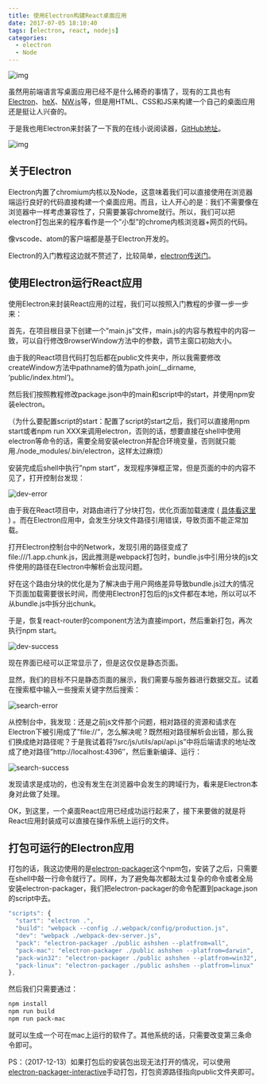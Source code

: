 ```yaml
---
title: 使用Electron构建React桌面应用
date: 2017-07-05 18:10:40
tags: [electron, react, nodejs]
categories: 
  - electron
  - Node
---
```


![img](http://web-site-files.ashshen.cc/blog-header-images/nature-5.jpg)

虽然用前端语言写桌面应用已经不是什么稀奇的事情了，现有的工具也有[Electron](https://electron.atom.io/)、[heX](http://hex.youdao.com/zh-cn/index.html)、[NW.js](https://nwjs.io/)等，但是用HTML、CSS和JS来构建一个自己的桌面应用还是挺让人兴奋的。

于是我也用Electron来封装了一下我的在线小说阅读器，[GitHub地址](https://github.com/Ash-sc/online-reader)。

<!-- more -->

![img](http://web-site-files.ashshen.cc/blog-header-images/nature-5.jpg)

## 关于Electron

Electron内置了chromium内核以及Node，这意味着我们可以直接使用在浏览器端运行良好的代码直接构建一个桌面应用。而且，让人开心的是：我们不需要像在浏览器中一样考虑兼容性了，只需要兼容chrome就行。所以，我们可以把electron打包出来的程序看作是一个”小型”的chrome内核浏览器+网页的代码。

像vscode、atom的客户端都是基于Electron开发的。

Electron的入门教程这边就不赘述了，比较简单，[electron传送门](https://electron.atom.io/docs/tutorial/quick-start/)。

## 使用Electron运行React应用

使用Electron来封装React应用的过程，我们可以按照入门教程的步骤一步一步来：

首先，在项目根目录下创建一个”main.js”文件，main.js的内容与教程中的内容一致，可以自行修改BrowserWindow方法中的参数，调节主窗口初始大小。

由于我的React项目代码打包后都在public文件夹中，所以我需要修改createWindow方法中pathname的值为path.join(__dirname, ‘public/index.html’)。

然后我们按照教程修改package.json中的main和script中的start，并使用npm安装electron。

（为什么要配置script的start：配置了script的start之后，我们可以直接用npm start或者npm run XXX来调用electron，否则的话，想要直接在shell中使用electron等命令的话，需要全局安装electron并配合环境变量，否则就只能用./node_modules/.bin/electron，这样太过麻烦）

安装完成后shell中执行”npm start”，发现程序弹框正常，但是页面的中的内容不见了，打开控制台发现：

![dev-error](http://web-site-files.ashshen.cc/blog/react-online-reader/electron-error.png)

由于我在React项目中，对路由进行了分块打包，优化页面加载速度 ( [具体看这里](/2017/04/06/react-optimization/) ) 。而在Electron应用中，会发生分块文件路径引用错误，导致页面不能正常加载。

打开Electron控制台中的Network，发现引用的路径变成了file:///1.app.chunk.js，因此推测是webpack打包时，bundle.js中引用分块的js文件使用的路径在Electron中解析会出现问题。

好在这个路由分块的优化是为了解决由于用户网络差异导致bundle.js过大的情况下页面加载需要很长时间，而使用Electron打包后的js文件都在本地，所以可以不从bundle.js中拆分出chunk。

于是，恢复react-router的component方法为直接import，然后重新打包，再次执行npm start。

![dev-success](http://web-site-files.ashshen.cc/blog/react-online-reader/dev-success.png)

现在界面已经可以正常显示了，但是这仅仅是静态页面。

显然，我们的目标不只是静态页面的展示，我们需要与服务器进行数据交互。试着在搜索框中输入一些搜索关键字然后搜索：

![search-error](http://web-site-files.ashshen.cc/blog/react-online-reader/electron-request-error.png)

从控制台中，我发现：还是之前js文件那个问题，相对路径的资源和请求在Electron下被引用成了”file://”，怎么解决呢？既然相对路径解析会出错，那么我们换成绝对路径呢？于是我试着将”/src/js/utils/api/api.js”中将后端请求的地址改成了绝对路径”http://localhost:4396″，然后重新编译、运行：

![search-success](http://web-site-files.ashshen.cc/blog/react-online-reader/electron-success.png)

发现请求是成功的，也没有发生在浏览器中会发生的跨域行为，看来是Electron本身对此做了处理。

OK，到这里，一个桌面React应用已经成功运行起来了，接下来要做的就是将React应用封装成可以直接在操作系统上运行的文件。

## 打包可运行的Electron应用

打包的话，我这边使用的是[electron-packager](https://github.com/electron-userland/electron-packager)这个npm包，安装了之后，只需要在shell中敲一行命令就行了。同样，为了避免每次都敲太过复杂的命令或者全局安装electron-packager，我们把electron-packager的命令配置到package.json的script中去。

``` js
"scripts": {
  "start": "electron .",
  "build": "webpack --config ./.webpack/config/production.js",
  "dev": "webpack ./webpack-dev-server.js",
  "pack": "electron-packager ./public ashshen --platfrom=all",
  "pack-mac": "electron-packager ./public ashshen --platfrom=darwin",
  "pack-win32": "electron-packager ./public ashshen --platfrom=win32",
  "pack-linux": "electron-packager ./public ashshen --platfrom=linux"
},
```

然后我们只需要通过：

``` bash
npm install
npm run build
npm run pack-mac
```

就可以生成一个可在mac上运行的软件了。其他系统的话，只需要改变第三条命令即可。

PS：（2017-12-13）如果打包后的安装包出现无法打开的情况，可以使用[electron-packager-interactive](https://github.com/Urucas/electron-packager-interactive)手动打包，打包资源路径指向public文件夹即可。
